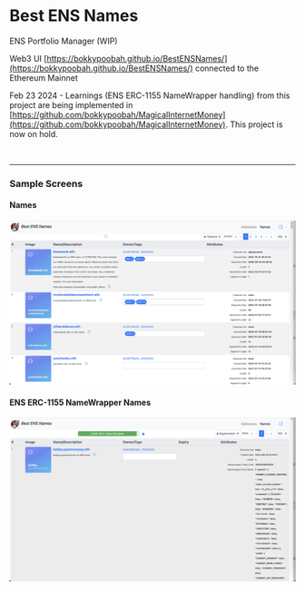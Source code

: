 # Best ENS Names

ENS Portfolio Manager (WIP)

Web3 UI [https://bokkypoobah.github.io/BestENSNames/](https://bokkypoobah.github.io/BestENSNames/) connected to the Ethereum Mainnet

Feb 23 2024 - Learnings (ENS ERC-1155 NameWrapper handling) from this project are being implemented in [https://github.com/bokkypoobah/MagicalInternetMoney](https://github.com/bokkypoobah/MagicalInternetMoney). This project is now on hold.

<br />

---

### Sample Screens

#### Names

<kbd><img src="images/SampleScreen_Names.png" /></kbd>

#### ENS ERC-1155 NameWrapper Names

<kbd><img src="images/SampleScreen_ERC1155_NameWrapper_Names.png" /></kbd>
